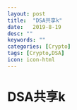 ```yaml
---
layout: post
title:  "DSA共享k"
date:   2019-8-19
desc: ""
keywords: ""
categories: [Crypto]
tags: [Crypto,DSA]
icon: icon-html
---
```


# DSA共享k

